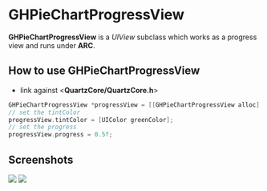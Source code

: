 # GHPieChartProgressView

**GHPieChartProgressView** is a *UIView* subclass which works as a progress view and runs under **ARC**.

## How to use GHPieChartProgressView

* link against <**QuartzCore/QuartzCore.h**>

```objective-c
GHPieChartProgressView *progressView = [[GHPieChartProgressView alloc] initWithFrame: ...];
// set the tintColor
progressView.tintColor = [UIColor greenColor];
// set the progress
progressView.progress = 0.5f;
```

## Screenshots
<img src="https://github.com/OliverLetterer/GHPieChartProgressView/raw/master/Screenshots/1.png">
<img src="https://github.com/OliverLetterer/GHPieChartProgressView/raw/master/Screenshots/2.png">
